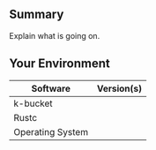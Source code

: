 ## Summary
Explain what is going on.

## Your Environment
| Software         | Version(s) |
| ---------------- | ---------- |
| k-bucket      |
| Rustc            |
| Operating System |
